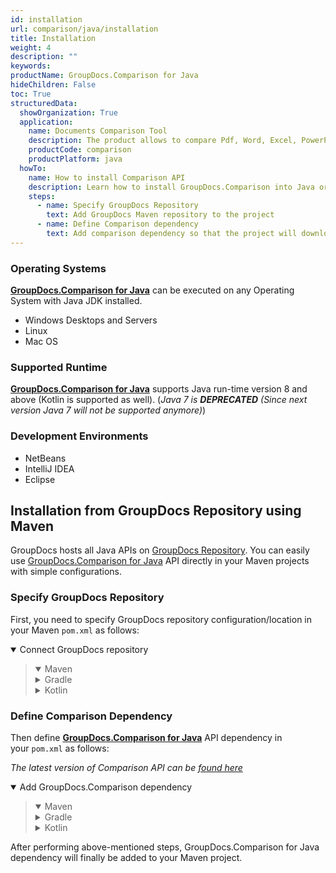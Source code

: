 ```yaml
---
id: installation
url: comparison/java/installation
title: Installation
weight: 4
description: ""
keywords:
productName: GroupDocs.Comparison for Java
hideChildren: False
toc: True
structuredData:
  showOrganization: True
  application:
    name: Documents Comparison Tool
    description: The product allows to compare Pdf, Word, Excel, PowerPoint, AutoCad, Image, Code and much more file formats. Comparison API also supports accepting or rejecting changes, extracting document information and generating comparison report
    productCode: comparison
    productPlatform: java
  howTo:
    name: How to install Comparison API
    description: Learn how to install GroupDocs.Comparison into Java or Kotlin project
    steps:
      - name: Specify GroupDocs Repository
        text: Add GroupDocs Maven repository to the project
      - name: Define Comparison dependency
        text: Add comparison dependency so that the project will download required libraries
---
```


### Operating Systems

**[GroupDocs.Comparison for Java](https://products.groupdocs.com/comparison/java)** can be executed on any Operating System with Java JDK installed.

- Windows Desktops and Servers
- Linux
- Mac OS

### Supported Runtime

**[GroupDocs.Comparison for Java](https://products.groupdocs.com/comparison/java)** supports Java run-time version 8 and above (Kotlin is supported as well).
(_Java 7 is **DEPRECATED** (Since next version Java 7 will not be supported anymore)_)

### Development Environments

- NetBeans
- IntelliJ IDEA
- Eclipse

## Installation from GroupDocs Repository using Maven

GroupDocs hosts all Java APIs on [GroupDocs Repository](https://releases.groupdocs.com/java/repo/). You can easily use [GroupDocs.Comparison for Java](https://releases.groupdocs.com/java/repo/com/groupdocs/groupdocs-comparison/) API directly in your Maven projects with simple configurations.

### Specify GroupDocs Repository

First, you need to specify GroupDocs repository configuration/location in your Maven `pom.xml` as follows:

<details open><summary>Connect GroupDocs repository</summary><blockquote>
<details open><summary>Maven</summary>

<script src="https://gist.github.com/groupdocs-comparison-gists/9de00b81ae5dd326fc85fecb5c1220a6.js"></script>

</details>
<details><summary>Gradle</summary>

<script src="https://gist.github.com/groupdocs-comparison-gists/15f77ae825f310acd9cad555dcea0019.js"></script>

</details>
<details><summary>Kotlin</summary>

<script src="https://gist.github.com/groupdocs-comparison-gists/ad7ad48d4e7f9f60e858c7ba546f3745.js"></script>

</details>
</blockquote></details>

### Define Comparison Dependency

Then define **[GroupDocs.Comparison for Java](https://products.groupdocs.com/comparison/java)** API dependency in your `pom.xml` as follows:

_The latest version of Comparison API can be [found here](https://repository.groupdocs.com/comparison/)_

<details open><summary>Add GroupDocs.Comparison dependency</summary><blockquote>
<details open><summary>Maven</summary>

<script src="https://gist.github.com/groupdocs-comparison-gists/f4d8f0b56d1dfa24dea18c68cd9d8001.js"></script>

</details>
<details><summary>Gradle</summary>

<script src="https://gist.github.com/groupdocs-comparison-gists/b760d58061daa45d9b211e2701aa52b5.js"></script>

</details>
<details><summary>Kotlin</summary>

<script src="https://gist.github.com/groupdocs-comparison-gists/b20a9f70c3442ca586a95b00a778a464.js"></script>

</details>
</blockquote></details>

After performing above-mentioned steps, GroupDocs.Comparison for Java dependency will finally be added to your Maven project.
